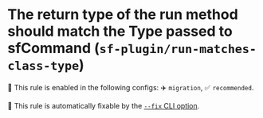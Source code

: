 # The return type of the run method should match the Type passed to sfCommand (`sf-plugin/run-matches-class-type`)

💼 This rule is enabled in the following configs: ✈️ `migration`, ✅ `recommended`.

🔧 This rule is automatically fixable by the [`--fix` CLI option](https://eslint.org/docs/latest/user-guide/command-line-interface#--fix).

<!-- end auto-generated rule header -->
